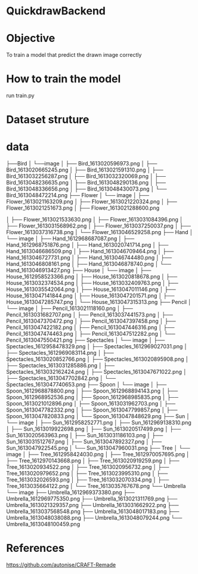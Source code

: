 # QuickdrawBackend
# Objective
To train a model that predict the drawn image correctly

# How to train the model
run train.py

# Dataset struture
# data
├──Bird
│   └──image
│       ├── Bird_1613020596973.png
│       ├── Bird_1613020665245.png
│       ├── Bird_1613021591310.png
│       ├── Bird_1613032256287.png
│       ├── Bird_1613032320069.png
│       ├── Bird_1613048236635.png
│       ├── Bird_1613048290136.png
│       ├── Bird_1613048336656.png
│       ├── Bird_1613048430073.png
│       └── Bird_1613048472214.png
├── Flower
│   └── image
│       ├── Flower_1613021163209.png
│       ├── Flower_1613021220324.png
│       ├── Flower_1613021251673.png
│       ├── Flower_1613021288600.png

│       ├── Flower_1613021533630.png
│       ├── Flower_1613031084396.png
│       ├── Flower_1613031568962.png
│       ├── Flower_1613037250037.png
│       ├── Flower_1613037316738.png
│       └── Flower_1613046529258.png
├── Hand
│   └── image
│       ├── Hand_1612968687087.png
│       ├── Hand_1612968751876.png
│       ├── Hand_1613020741714.png
│       ├── Hand_1613046686509.png
│       ├── Hand_1613046709464.png
│       ├── Hand_1613046727731.png
│       ├── Hand_1613046744480.png
│       ├── Hand_1613046808161.png
│       ├── Hand_1613046878740.png
│       └── Hand_1613046913427.png
├── House
│   └── image
│       ├── House_1612958523366.png
│       ├── House_1613020818678.png
│       ├── House_1613032374534.png
│       ├── House_1613032409763.png
│       ├── House_1613035542064.png
│       ├── House_1613047011146.png
│       ├── House_1613047141844.png
│       ├── House_1613047201571.png
│       ├── House_1613047285747.png
│       └── House_1613047315313.png
├── Pencil
│   └── image
│       ├── Pencil_1613021118160.png
│       ├── Pencil_1613031682707.png
│       ├── Pencil_1613037441573.png
│       ├── Pencil_1613047370472.png
│       ├── Pencil_1613047397458.png
│       ├── Pencil_1613047422182.png
│       ├── Pencil_1613047446316.png
│       ├── Pencil_1613047474463.png
│       ├── Pencil_1613047512282.png
│       └── Pencil_1613047550421.png
├── Spectacles
│   └── image
│       ├── Spectacles_1612958478329.png
│       ├── Spectacles_1612969027031.png
│       ├── Spectacles_1612969083114.png
│       ├── Spectacles_1613020852766.png
│       ├── Spectacles_1613020895908.png
│       ├── Spectacles_1613031285886.png
│       ├── Spectacles_1613032162424.png
│       ├── Spectacles_1613047671022.png
│       ├── Spectacles_1613047702842.png
│       └── Spectacles_1613047740653.png
├── Spoon
│   └── image
│       ├── Spoon_1612968878800.png
│       ├── Spoon_1612968894143.png
│       ├── Spoon_1612968952536.png
│       ├── Spoon_1612968985835.png
│       ├── Spoon_1613021012896.png
│       ├── Spoon_1613031962703.png
│       ├── Spoon_1613047782332.png
│       ├── Spoon_1613047799857.png
│       ├── Spoon_1613047820833.png
│       └── Spoon_1613047848629.png
├── Sun
│   └── image
│       ├── Sun_1612958252771.png
│       ├── Sun_1612969138310.png
│       ├── Sun_1613019922698.png
│       ├── Sun_1613020517499.png
│       ├── Sun_1613020563963.png
│       ├── Sun_1613031186103.png
│       ├── Sun_1613031512767.png
│       ├── Sun_1613047892327.png
│       ├── Sun_1613047922545.png
│       └── Sun_1613047960031.png
├── Tree
│   └── image
│       ├── Tree_1612958424030.png
│       ├── Tree_1612970057695.png
│       ├── Tree_1612970143668.png
│       ├── Tree_1613020919259.png
│       ├── Tree_1613020934522.png
│       ├── Tree_1613020956732.png
│       ├── Tree_1613020979652.png
│       ├── Tree_1613023995310.png
│       ├── Tree_1613032026593.png
│       ├── Tree_1613032070334.png
│       ├── Tree_1613035664122.png
│       └── Tree_1613035767678.png
└── Umbrella
    └── image
        ├── Umbrella_1612969373380.png
        ├── Umbrella_1612969775350.png
        ├── Umbrella_1613021311769.png
        ├── Umbrella_1613021329357.png
        ├── Umbrella_1613031662922.png
        ├── Umbrella_1613037568548.png
        ├── Umbrella_1613048017183.png
        ├── Umbrella_1613048038088.png
        ├── Umbrella_1613048079244.png
        └── Umbrella_1613048100459.png
        
# References
https://github.com/autonise/CRAFT-Remade
        
